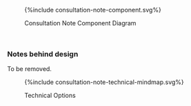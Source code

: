 
<figure>
{%include consultation-note-component.svg%}
<p id="fX.X.X.X-X" class="figureTitle">Consultation Note Component Diagram</p>
</figure>
<br clear="all">

### Notes behind design

To be removed.

<figure>
{%include consultation-note-technical-mindmap.svg%}
<p id="fX.X.X.X-X" class="figureTitle">Technical Options</p>
</figure>
<br clear="all">
